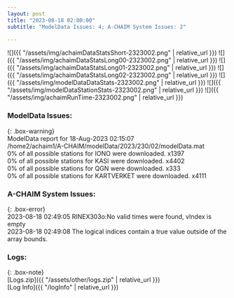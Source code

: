 ```yaml
---
layout: post
title: "2023-08-18 02:00:00"
subtitle: "ModelData Issues: 4; A-CHAIM System Issues: 2"

---
```


![]({{ "/assets/img/achaimDataStatsShort-2323002.png" | relative_url }})
![]({{ "/assets/img/achaimDataStatsLong00-2323002.png" | relative_url }})
![]({{ "/assets/img/achaimDataStatsLong01-2323002.png" | relative_url }})
![]({{ "/assets/img/achaimDataStatsLong02-2323002.png" | relative_url }})
![]({{ "/assets/img/modelDataDataStats-2323002.png" | relative_url }})
![]({{ "/assets/img/modelDataStationStats-2323002.png" | relative_url }})
![]({{ "/assets/img/achaimRunTime-2323002.png" | relative_url }})


### ModelData Issues:  
  
{: .box-warning}  
 ModelData report for 18-Aug-2023 02:15:07   
 /home2/achaim1/A-CHAIM/modelData/2023/230/02/modelData.mat   
 0% of all possible stations for IONO were downloaded. x1397   
 0% of all possible stations for KASI were downloaded. x4402   
 0% of all possible stations for QGN were downloaded. x333   
 0% of all possible stations for KARTVERKET were downloaded. x4111   
  
### A-CHAIM System Issues:  
  
{: .box-error}  
2023-08-18 02:49:05 RINEX303o:No valid times were found, vIndex is empty  
2023-08-18 02:49:08 The logical indices contain a true value outside of the array bounds.  

### Logs:  
  
{: .box-note}  
[Logs.zip]({{ "/assets/other/logs.zip" | relative_url }})  
[Log Info]({{ "/logInfo" | relative_url }})  
